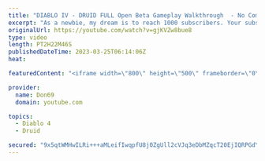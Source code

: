 ```yaml
---
title: "DIABLO IV - DRUID FULL Open Beta Gameplay Walkthrough  - No Commentary"
excerpt: "As a newbie, my dream is to reach 1000 subscribers. Your subscription is a big support in making my small dream come true."
originalUrl: https://youtube.com/watch?v=gjKVZw8bue8
type: video
length: PT2H22M46S
publishedDateTime: 2023-03-25T06:14:06Z
heat: 

featuredContent: "<iframe width=\"800\" height=\"500\" frameborder=\"0\" src=\"https://www.youtube.com/embed/gjKVZw8bue8\" allow=\"accelerometer; autoplay; encrypted-media; gyroscope; picture-in-picture\" allowfullscreen></iframe>"

provider:
  name: Don69
  domain: youtube.com

topics:
  - Diablo 4
  - Druid

secured: "9x5qtWMHwILRi+++aMLeifIwqpfU8j0ZgUll2cVJq3eDbMZqcT20EjIQRPGdYB9W2bz4+Px6n3rJu3+rn1REIs8GPMmU40BIpZ3qR/Al6oOYPcfOfbuh6T0PqtpJe+/Ceatlkcx47KnUbBxEv51J24xotl6twlITFlO4voIuZ78bMcOmnZgdicgckBXjTPTDQSzOXD/UkpjDF2SNhJLdW37QueHZqj6bAPBNMkmnxEoa43daG3vXk1p/87PKTfkY8eR2PtV8Aq7rrQT2DnOlIqJgJREdlpnW4T78ElEyJ/BRdmdLI5cxcvGUlM+/Cf7AeS6Gmolmit5obsREpTIlCIbBoYdp3iVEY5rAcNDqgLBCSZqW+aXviK17trhhveJ58sWQflHCsa2/tCcyDgYWiM6LuTnsINPW/ZSjG+qOFtc=;fSMwzbp5fgIHYkCxtZr29A=="
---
```


